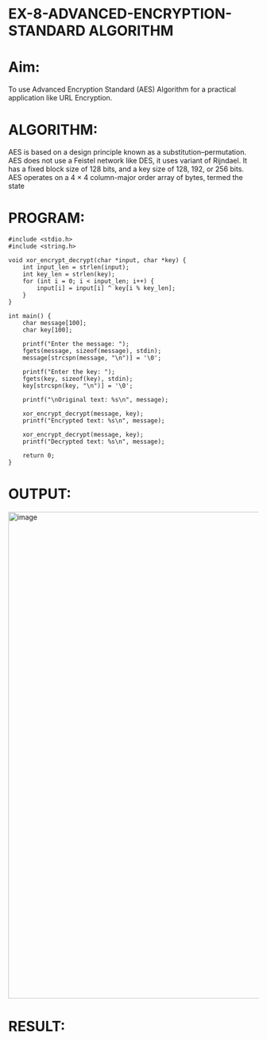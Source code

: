 # EX-8-ADVANCED-ENCRYPTION-STANDARD ALGORITHM
# Aim:
To use Advanced Encryption Standard (AES) Algorithm for a practical application like URL Encryption.

# ALGORITHM:
AES is based on a design principle known as a substitution–permutation.
AES does not use a Feistel network like DES, it uses variant of Rijndael.
It has a fixed block size of 128 bits, and a key size of 128, 192, or 256 bits.
AES operates on a 4 × 4 column-major order array of bytes, termed the state
# PROGRAM:
```
#include <stdio.h>
#include <string.h>

void xor_encrypt_decrypt(char *input, char *key) {
    int input_len = strlen(input);
    int key_len = strlen(key);
    for (int i = 0; i < input_len; i++) {
        input[i] = input[i] ^ key[i % key_len];
    }
}

int main() {
    char message[100];
    char key[100];

    printf("Enter the message: ");
    fgets(message, sizeof(message), stdin);
    message[strcspn(message, "\n")] = '\0';

    printf("Enter the key: ");
    fgets(key, sizeof(key), stdin);
    key[strcspn(key, "\n")] = '\0';

    printf("\nOriginal text: %s\n", message);

    xor_encrypt_decrypt(message, key);
    printf("Encrypted text: %s\n", message);

    xor_encrypt_decrypt(message, key);
    printf("Decrypted text: %s\n", message);

    return 0;
}
```

# OUTPUT:
<img width="1462" height="977" alt="image" src="https://github.com/user-attachments/assets/10684dc0-3997-4d5d-b93e-1f9d1dd2de25" />


# RESULT:


